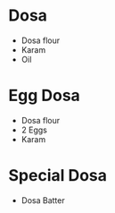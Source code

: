 # Dosa

* Dosa flour
* Karam
* Oil

# Egg Dosa
* Dosa flour
* 2 Eggs
* Karam

# Special Dosa
* Dosa Batter